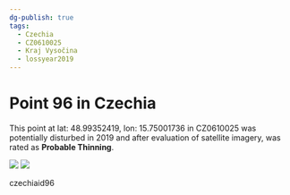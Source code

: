 ```yaml
---
dg-publish: true
tags:
  - Czechia
  - CZ0610025
  - Kraj Vysočina
  - lossyear2019
---
```


# Point 96 in Czechia

This point at lat: 48.99352419, lon: 15.75001736 in CZ0610025 was potentially disturbed in 2019 and after evaluation of satellite imagery, was rated as **Probable Thinning**.

<div class='juxtapose' data-showcredits='false'>
<img src='https://baserow-backend-production20240528124524339000000001.s3.amazonaws.com/user_files/Ay70qvNCMvFnwufqmnvutuc2E23lJRkL_a777c6d35b520c03edb95c50d83732dcf0422208652270ff9e6dbd1b66155b66.png' data-label='September 2016' />
<img src='https://baserow-backend-production20240528124524339000000001.s3.amazonaws.com/user_files/7KLoJO73gdq82dOlC3GHxs6bm3dVeOqc_954a715f6b4fb7afbd50961e569dbf01bc4f9001aca18a61e77a4c89764d2617.png' data-label='September 2020' />
</div>

czechiaid96